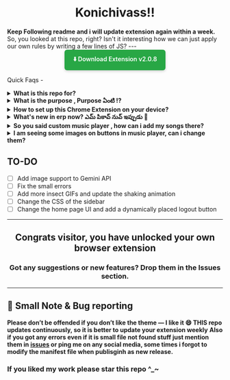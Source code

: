 <h1 align="center">Konichivass!!</h1>
<b>Keep Following readme and i will update extension again within a week.</b>
So, you looked at this repo, right?  
Isn't it interesting how we can just apply our own rules by writing a few lines of JS?
---
<div align="center">
  <a href="https://github.com/saimahendra282/ChromeExtension02/archive/refs/tags/v2.0.8.zip" target="_blank" rel="noopener noreferrer" style="display:inline-block;padding:12px 20px;background:#28a745;color:#fff;border-radius:6px;text-decoration:none;font-weight:600;box-shadow:0 2px 6px rgba(0,0,0,0.2);">
    ⬇️ Download Extension v2.0.8
  </a>
</div>

Quick Faqs - 
<details> <summary><strong>What is this repo for?</strong></summary>
This repo is made for a Chrome extension targeting the KL University ERP portal. Basically, it’s a Chrome extension designed to enhance the KL U ERP website experience.
</details>
<details><summary><strong>What is the purpose , Purpose ఏంటి ⁉️</strong></summary>
Just for fun , i intially though of doing it for me personally but made this as public, so if anyone got any new ideas to add into our erp just include them in issues section 
</details>
<details> <summary><strong>How to set up this Chrome Extension on your device?</strong></summary>
 <li>Simple way - just click the download button above and extract the zip file  , load the extension to chrome</li>
 <ul> <li>Download the zip file from the Releases section.</li>
  <li>See these sample images if you cant find the releases.</li>
<div style="display: flex; flex-direction: row; gap: 10px; align-items: center;">
  <img src="https://github.com/user-attachments/assets/ae086cf0-83c9-47a4-a600-3ba1884b9179" width="250" height="300"/>
  <img src="https://github.com/user-attachments/assets/e83a48a1-adf9-461a-ad93-291e720ffdd7" width="500"/>
</div>
 <li> Extract the zip file.</li>
<li>Next, you need to add your own Gemini API key:</li>

<li>Visit <a href="https://aistudio.google.com/" target="_blank">Google AI Studio</a></li>
  <li>Sign in or create your account.</li>
  <li>Click the <strong>Get API</strong> button on the top-right corner.<br>
    <img src="https://github.com/user-attachments/assets/3492ff89-a121-4347-b248-b1a2af94231a" width="500"/>
  </li>
  <li>Click on <strong>Create API Key</strong>.<br>
    <img src="https://github.com/user-attachments/assets/fc3000b8-81b9-4c59-9597-bcad97f5c9b2" width="500"/>
  </li>
  <li>After the key is created, copy it.</li>
  <li>Go back to your extracted repo folder.</li>
  <li>Create a <code>.env</code> file and add the API key like this:
    <pre><code>GEMINI_API_KEY=your_key_here</code></pre>
  </li>
  <li>Now, open <strong>Chrome</strong> and go to the <strong>Extensions</strong> page:<br>
    <img src="https://github.com/user-attachments/assets/9cf39eb2-cc61-4186-8df0-019ff426fd58" width="500"/>
  </li>
  <li>Enable <strong>Developer mode</strong> (top-right corner):<br>
    <img src="https://github.com/user-attachments/assets/44f846d0-99df-4b9e-b30e-45e3a174afb0" width="500"/>
  </li>
  <li>Click on <strong>Load unpacked</strong>, and select the folder you extracted:<br>
    <img src="https://github.com/user-attachments/assets/3caa3f87-0964-4bb4-9c3c-365843dd0195" width="500"/><br>
    <img src="https://github.com/user-attachments/assets/a73758c3-9d0c-468d-9ed6-8460b84f7f21" width="500"/>
  </li>
  <h1>and boom you got my extension on your device running 🎊</h1>
</ul>
</details>
<details><summary><strong>What's new in erp now? ఎమ్ పికావ్ నువ్ ఇప్పుడు 🤨</strong></summary>
<h3>Well you opened this question so wanna know what i cooked?</h3>
  <ul>
    <li>
      new landing page 
    </li>
     <img src="https://github.com/saimahendra282/ChromeExtension02/blob/38e29245219e12d0877c3b9e0cd6455f790ad178/back.png" width="500"/>
    <li>
      Custom music player 
    </li>
   <img src="https://github.com/user-attachments/assets/6e298b94-c57b-4d0a-a2d6-84849c436239" height="300" width="300"/>
<li>
  new home page
</li>
    <li>
      added buttons for checking <b>average attendace </b> and <b>attendance when bunked classess</b>
    </li>
    <li>
      added sorting feature to every table, intially i planned to do this only for payments, but it turned out liket this 😅,now every table in erp works like excel sheet you can apply sorting to it 
    </li>
   <img src="https://github.com/user-attachments/assets/aeed05fd-4cac-4539-af93-e58dbbe98c00" width = "300" height="200"/>
<li>Added motivation button beside sgpa & cgpa , try it out it will be a lot of fun</li>
    <li>
      Added gemini ai support so whenevr you select the text one pop up will open you can ask questions about the text selected in erp.
    </li>
      <img src="https://github.com/user-attachments/assets/0c1f979b-fabf-463e-8032-02ea7aae2de0" width="500"/>
    <li>And last added small prank button , not gonna tell about it - just try yourself</li>
  </ul>
</details>
<details><summary><strong>So you said custom music player , how can i add my songs there?</strong></summary>
<li>ok when you open the extension folder you will music folder just upload your songs there and make sure to register the song files in files.json</li>
<li>  it is like this -  </li>
  <img src="https://github.com/user-attachments/assets/5e2ea181-7d99-4004-ba27-f71f42bd221e" height="156" width="156"/>

</details>
<details><summary><strong>I am seeing some images on buttons in music player, can i change them?</strong></summary>
sure you can, here's how 👇
 <li>I hardcoded the img names, so whatever img you want to replace replce with same file name </li>
 <p>go to planets folder > select img you want replace > delete that > save your img with that old name and you are good to go </p>
</details>

## **TO-DO**

- [ ] Add image support to Gemini API  
- [ ] Fix the small errors  
- [ ] Add more insect GIFs and update the shaking animation  
- [ ] Change the CSS of the sidebar  
- [ ] Change the home page UI and add a dynamically placed logout button  

---

<h2 align="center">Congrats visitor, you have unlocked your own browser extension </h2>

<h3 align="center">Got any suggestions or new features? Drop them in the Issues section.</h3>

---
## 📝 Small Note & Bug reporting

**Please don’t be offended if you don’t like the theme — I like it 😄 THIS repo updates continuously, so it is better to update your extension weekly**
**Also if you got any errors even if it is small file not found stuff just mention them in [issues](https://github.com/saimahendra282/ChromeExtension02/issues) or ping me on any social media, some times i forgot to modify the manifest file when publisginh as new release.**
<h3>If you liked my work please star this repo ^_~ </h3>


